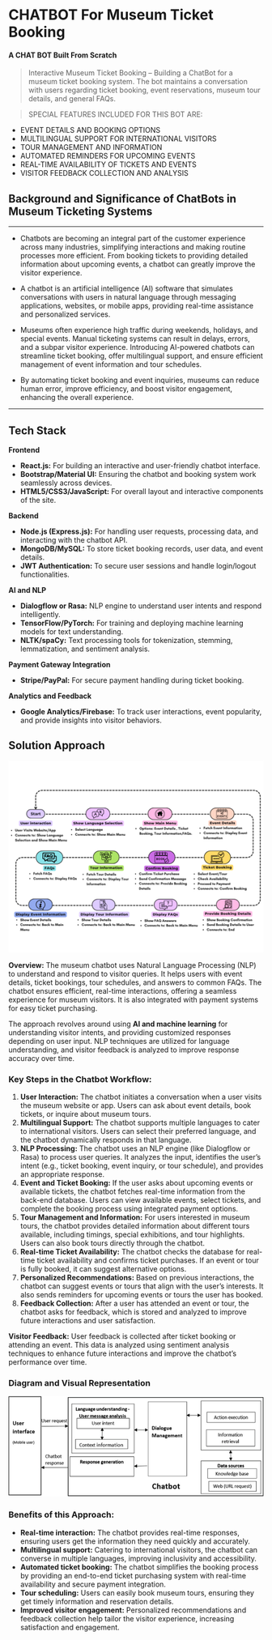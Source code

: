 <h1>CHATBOT For Museum Ticket Booking  
<!--  <img src='Images/0.jpg' width=100 height=70></h1> -->

<h4>A CHAT BOT Built From Scratch</h4>

> Interactive Museum Ticket Booking – Building a ChatBot for a museum ticket booking system. The bot maintains a conversation with users regarding ticket booking, event reservations, museum tour details, and general FAQs.

> SPECIAL FEATURES INCLUDED FOR THIS BOT ARE:

  * EVENT DETAILS AND BOOKING OPTIONS
  * MULTILINGUAL SUPPORT FOR INTERNATIONAL VISITORS
  * TOUR MANAGEMENT AND INFORMATION
  * AUTOMATED REMINDERS FOR UPCOMING EVENTS
  * REAL-TIME AVAILABILITY OF TICKETS AND EVENTS
  * VISITOR FEEDBACK COLLECTION AND ANALYSIS

<h2>Background and Significance of ChatBots in Museum Ticketing Systems</h2>

<hr />

* Chatbots are becoming an integral part of the customer experience across many industries, simplifying interactions and making routine processes more efficient. From booking tickets to providing detailed information about upcoming events, a chatbot can greatly improve the visitor experience.

* A chatbot is an artificial intelligence (AI) software that simulates conversations with users in natural language through messaging applications, websites, or mobile apps, providing real-time assistance and personalized services.

* Museums often experience high traffic during weekends, holidays, and special events. Manual ticketing systems can result in delays, errors, and a subpar visitor experience. Introducing AI-powered chatbots can streamline ticket booking, offer multilingual support, and ensure efficient management of event information and tour schedules.

* By automating ticket booking and event inquiries, museums can reduce human error, improve efficiency, and boost visitor engagement, enhancing the overall experience.

<hr /> 

<h2>Tech Stack</h2>

<p><b>Frontend</b></p>
<ul>
  <li><b>React.js:</b> For building an interactive and user-friendly chatbot interface.</li>
  <li><b>Bootstrap/Material UI:</b> Ensuring the chatbot and booking system work seamlessly across devices.</li>
  <li><b>HTML5/CSS3/JavaScript:</b> For overall layout and interactive components of the site.</li>
</ul>

<p><b>Backend</b></p>
<ul>
  <li><b>Node.js (Express.js):</b> For handling user requests, processing data, and interacting with the chatbot API.</li>
  <li><b>MongoDB/MySQL:</b> To store ticket booking records, user data, and event details.</li>
  <li><b>JWT Authentication:</b> To secure user sessions and handle login/logout functionalities.</li>
</ul>

<p><b>AI and NLP</b></p>
<ul>
  <li><b>Dialogflow or Rasa:</b> NLP engine to understand user intents and respond intelligently.</li>
  <li><b>TensorFlow/PyTorch:</b> For training and deploying machine learning models for text understanding.</li>
  <li><b>NLTK/spaCy:</b> Text processing tools for tokenization, stemming, lemmatization, and sentiment analysis.</li>
</ul>

<p><b>Payment Gateway Integration</b></p>
<ul>
  <li><b>Stripe/PayPal:</b> For secure payment handling during ticket booking.</li>
</ul>

<p><b>Analytics and Feedback</b></p>
<ul>
  <li><b>Google Analytics/Firebase:</b> To track user interactions, event popularity, and provide insights into visitor behaviors.</li>
</ul>

<h2>Solution Approach</h2>

<img src='diagram.png'>

<p><b>Overview:</b> The museum chatbot uses Natural Language Processing (NLP) to understand and respond to visitor queries. It helps users with event details, ticket bookings, tour schedules, and answers to common FAQs. The chatbot ensures efficient, real-time interactions, offering a seamless experience for museum visitors. It is also integrated with payment systems for easy ticket purchasing.</p>

<p>The approach revolves around using <b>AI and machine learning</b> for understanding visitor intents, and providing customized responses depending on user input. NLP techniques are utilized for language understanding, and visitor feedback is analyzed to improve response accuracy over time.</p>

<h3>Key Steps in the Chatbot Workflow:</h3>
<ol>
  <li><b>User Interaction:</b> The chatbot initiates a conversation when a user visits the museum website or app. Users can ask about event details, book tickets, or inquire about museum tours.</li>
  
  <li><b>Multilingual Support:</b> The chatbot supports multiple languages to cater to international visitors. Users can select their preferred language, and the chatbot dynamically responds in that language.</li>

  <li><b>NLP Processing:</b> The chatbot uses an NLP engine (like Dialogflow or Rasa) to process user queries. It analyzes the input, identifies the user’s intent (e.g., ticket booking, event inquiry, or tour schedule), and provides an appropriate response.</li>

  <li><b>Event and Ticket Booking:</b> If the user asks about upcoming events or available tickets, the chatbot fetches real-time information from the back-end database. Users can view available events, select tickets, and complete the booking process using integrated payment options.</li>

  <li><b>Tour Management and Information:</b> For users interested in museum tours, the chatbot provides detailed information about different tours available, including timings, special exhibitions, and tour highlights. Users can also book tours directly through the chatbot.</li>

  <li><b>Real-time Ticket Availability:</b> The chatbot checks the database for real-time ticket availability and confirms ticket purchases. If an event or tour is fully booked, it can suggest alternative options.</li>

  <li><b>Personalized Recommendations:</b> Based on previous interactions, the chatbot can suggest events or tours that align with the user’s interests. It also sends reminders for upcoming events or tours the user has booked.</li>

  <li><b>Feedback Collection:</b> After a user has attended an event or tour, the chatbot asks for feedback, which is stored and analyzed to improve future interactions and user satisfaction.</li>
</ol>

<p><b>Visitor Feedback:</b> User feedback is collected after ticket booking or attending an event. This data is analyzed using sentiment analysis techniques to enhance future interactions and improve the chatbot’s performance over time.</p>

<h3>Diagram and Visual Representation</h3>
<img src="General-chatbot-architecture.jpg">

<h3>Benefits of this Approach:</h3>
<ul>
  <li><b>Real-time interaction:</b> The chatbot provides real-time responses, ensuring users get the information they need quickly and accurately.</li>
  <li><b>Multilingual support:</b> Catering to international visitors, the chatbot can converse in multiple languages, improving inclusivity and accessibility.</li>
  <li><b>Automated ticket booking:</b> The chatbot simplifies the booking process by providing an end-to-end ticket purchasing system with real-time availability and secure payment integration.</li>
  <li><b>Tour scheduling:</b> Users can easily book museum tours, ensuring they get timely information and reservation details.</li>
  <li><b>Improved visitor engagement:</b> Personalized recommendations and feedback collection help tailor the visitor experience, increasing satisfaction and engagement.</li>
</ul>
